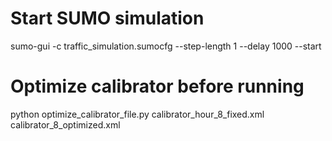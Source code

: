 # Start SUMO simulation
sumo-gui -c traffic_simulation.sumocfg --step-length 1 --delay 1000 --start

# Optimize calibrator before running
python optimize_calibrator_file.py calibrator_hour_8_fixed.xml calibrator_8_optimized.xml



